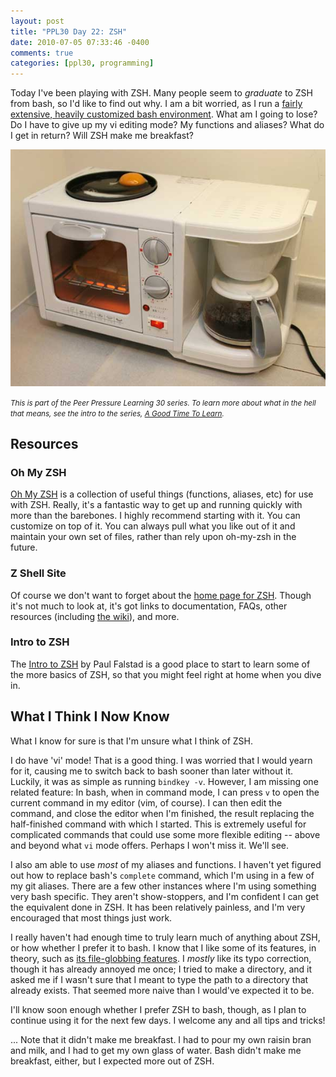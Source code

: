 ```yaml
---
layout: post
title: "PPL30 Day 22: ZSH"
date: 2010-07-05 07:33:46 -0400
comments: true
categories: [ppl30, programming]
---
```

Today I've been playing with ZSH. Many people seem to _graduate_ to ZSH from bash, so I'd like to find out why. I am a bit worried, as I run a [fairly extensive, heavily customized bash environment](http://github.com/mileszs/dotfiles). What am I going to lose? Do I have to give up my vi editing mode? My functions and aliases? What do I get in return? Will ZSH make me breakfast?

![breakfast machine](/images/breakfast-machine.jpg "Now THIS will make you breakfast.")


<em><small>This is part of the Peer Pressure Learning 30 series. To learn more about what in the hell that means, see the intro to the series, [A Good Time To Learn](http://mileszs.com/blog/2010/06/13/a-good-time-to-learn.html).</small></em>

## Resources ##

### Oh My ZSH ###

[Oh My ZSH](http://github.com/robbyrussell/oh-my-zsh) is a collection of useful things (functions, aliases, etc) for use with ZSH. Really, it's a fantastic way to get up and running quickly with more than the barebones. I highly recommend starting with it. You can customize on top of it. You can always pull what you like out of it and maintain your own set of files, rather than rely upon oh-my-zsh in the future.

### Z Shell Site ###

Of course we don't want to forget about the [home page for ZSH](http://zsh.sourceforge.net/). Though it's not much to look at, it's got links to documentation, FAQs, other resources (including [the wiki](http://zshwiki.org/home/)), and more.

### Intro to ZSH ###

The [Intro to ZSH](http://zsh.sourceforge.net/Intro/intro_1.html) by Paul Falstad is a good place to start to learn some of the more basics of ZSH, so that you might feel right at home when you dive in.

## What I Think I Now Know ##

What I know for sure is that I'm unsure what I think of ZSH.

I do have 'vi' mode! That is a good thing. I was worried that I would yearn for it, causing me to switch back to bash sooner than later without it. Luckily, it was as simple as running `bindkey -v`. However, I am missing one related feature: In bash, when in command mode, I can press `v` to open the current command in my editor (vim, of course). I can then edit the command, and close the editor when I'm finished, the result replacing the half-finished command with which I started. This is extremely useful for complicated commands that could use some more flexible editing -- above and beyond what `vi` mode offers. Perhaps I won't miss it. We'll see.

I also am able to use _most_ of my aliases and functions. I haven't yet figured out how to replace bash's `complete` command, which I'm using in a few of my git aliases. There are a few other instances where I'm using something very bash specific. They aren't show-stoppers, and I'm confident I can get the equivalent done in ZSH. It has been relatively painless, and I'm very encouraged that most things just work.

I really haven't had enough time to truly learn much of anything about ZSH, or how whether I prefer it to bash. I know that I like some of its features, in theory, such as [its file-globbing features](http://zsh.sourceforge.net/Intro/intro_2.html). I _mostly_ like its typo correction, though it has already annoyed me once; I tried to make a directory, and it asked me if I wasn't sure that I meant to type the path to a directory that already exists. That seemed more naive than I would've expected it to be.

I'll know soon enough whether I prefer ZSH to bash, though, as I plan to continue using it for the next few days.  I welcome any and all tips and tricks!

... Note that it didn't make me breakfast. I had to pour my own raisin bran and milk, and I had to get my own glass of water. Bash didn't make me breakfast, either, but I expected more out of ZSH.
